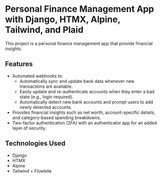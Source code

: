 # Personal Finance Management App with Django, HTMX, Alpine, Tailwind, and Plaid

This project is a personal finance management app that provide financial insights. 




## Features

- Automated webhooks to:
  - Automatically sync and update bank data whenever new transactions are available.
  - Easily update and re-authenticate accounts when they enter a bad state (e.g., login required).
  - Automatically detect new bank accounts and prompt users to add newly detected accounts.
- Provides financial insights such as net worth, account-specific details, and category-based spending breakdowns.
- Two-factor authentication (2FA) with an authenticator app for an added layer of security.

## Technologies Used

- Django
- HTMX
- Alpine
- Tailwind + Flowbite

